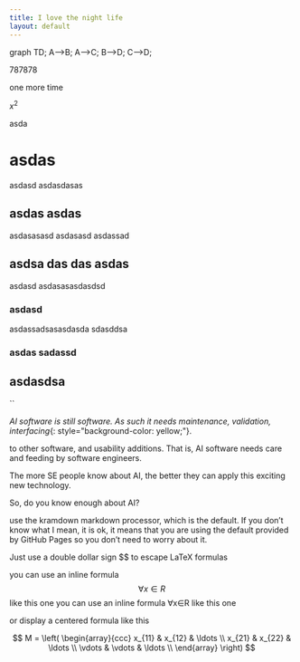 ```yaml
---
title: I love the night life
layout: default
---
```


<div class="mermaid">
graph TD;
    A-->B;
    A-->C;
    B-->D;
    C-->D;
</div>



787878

one more time

$x^2$

asda

# asdas

asdasd
asdasdasas

## asdas asdas 

asdasasasd
asdasasd
asdassad

## asdsa das das  asdas

asdasd
asdasasasdasdsd


### asdasd

asdassadsasasdasda
sdasddsa

### asdas  sadassd


## asdasdsa

``



[^bb]: asd as dassaa dads

*AI software is still software. As such it needs 
maintenance, validation, interfacing*{: style="background-color: yellow;"}.

to other software, and usability additions.
That is, AI software needs care and feeding by software engineers.

[^cc]: asd add a aa ads as
[^dd]: asd add a aa ads as
[^ee]: asd add a aa ads as
[^ff]: asd add a aa ads as


The more SE people know about AI, the better they can apply this exciting new technology.

So, do you know enough about AI?

 use the kramdown markdown processor, which is the default. If you don’t know what I mean, it is ok, it means that you are using the default provided by GitHub Pages so you don’t need to worry about it.

Just use a double dollar sign $$ to escape LaTeX formulas

you can use an inline formula $$\forall x \in R$$ like this one
you can use an inline formula ∀x∈R
 like this one

or display a centered formula like this

$$
M = \left( \begin{array}{ccc}
x_{11} & x_{12} & \ldots \\
x_{21} & x_{22} & \ldots \\
\vdots & \vdots & \ldots \\
\end{array} \right)
$$
